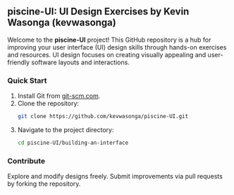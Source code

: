 ## piscine-UI: UI Design Exercises by Kevin Wasonga (kevwasonga)

Welcome to the **piscine-UI** project! This GitHub repository is a hub for improving your user interface (UI) design skills through hands-on exercises and resources. UI design focuses on creating visually appealing and user-friendly software layouts and interactions.

### Quick Start

1. Install Git from [git-scm.com](https://git-scm.com/).
2. Clone the repository:
   ```bash
   git clone https://github.com/kevwasonga/piscine-UI.git
   ```
3. Navigate to the project directory:
   ```bash
   cd piscine-UI/building-an-interface
   ```

### Contribute

Explore and modify designs freely. Submit improvements via pull requests by forking the repository.



